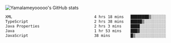 ![Yamalameyooooo's GitHub stats](https://github-readme-stats.vercel.app/api?username=yamalameyooooo&theme=transparent&show_icons=true\&show=reviews,discussions_started,discussions_answered,prs_merged,prs_merged_percentage)

<!--START_SECTION:waka-->

```txt
XML                                    4 hrs 18 mins   ████████▒░░░░░░░░░░░░░░░░   33.78 %
TypeScript                             2 hrs 38 mins   █████▒░░░░░░░░░░░░░░░░░░░   20.69 %
Java Properties                        2 hrs 3 mins    ████░░░░░░░░░░░░░░░░░░░░░   16.18 %
Java                                   1 hr 53 mins    ███▓░░░░░░░░░░░░░░░░░░░░░   14.80 %
JavaScript                             38 mins         █▒░░░░░░░░░░░░░░░░░░░░░░░   05.08 %
```

<!--END_SECTION:waka-->
